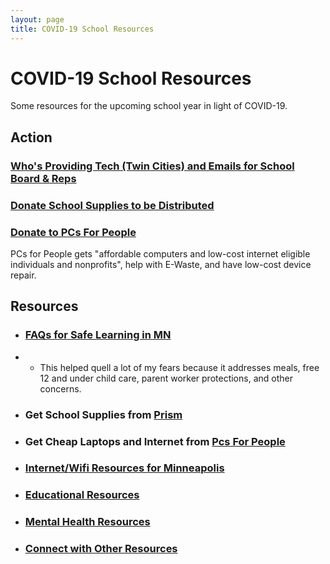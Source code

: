 ```yaml
---
layout: page
title: COVID-19 School Resources
---
```

# COVID-19 School Resources
Some resources for the upcoming school year in light of COVID-19.

## Action

### [Who's Providing Tech (Twin Cities) and Emails for School Board & Reps](/blog/Covid19-school-resources/tech-or-not/)

### [Donate School Supplies to be Distributed](https://www.prismmpls.org/back-to-school-success-2020-donatio)

### [Donate to PCs For People](https://pcsforpeople.z2systems.com/np/clients/pcsforpeople/donation.jsp)
PCs for People gets "affordable computers and low-cost internet eligible individuals and nonprofits", help with E-Waste, and have low-cost device repair.

## Resources

- ### [FAQs for Safe Learning in MN](https://mn.gov/covid19/for-minnesotans/safe-learning-plan/safe-learning-faq.jsp)
- - This helped quell a lot of my fears because it addresses meals, free 12 and under child care, parent worker protections, and other concerns.

- ### Get School Supplies from [Prism](https://www.prismmpls.org/)

- ### Get Cheap Laptops and Internet from [Pcs For People](https://www.pcsforpeople.org/get-technology/)

- ### [Internet/Wifi Resources for Minneapolis](http://www2.minneapolismn.gov/wireless/index.htm)

- ### [Educational Resources](/blog/Covid19-school-resources/educational/)

- ### [Mental Health Resources](/blog/Covid19-school-resources/mental-health/)

- ### [Connect with Other Resources](/blog/Covid19-school-resources/connect/)